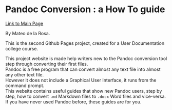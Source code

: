 # Pandoc Conversion : a How To guide

[Link to Main Page](https://ethicalandroid.github.io/Pandoc-HowTo/)

By Mateo de la Rosa.

This is the second Github Pages project, created for a User Documentation college course.  

This project website is made help writers new to the Pandoc conversion tool step through converting their first files.  
Pandoc is a free program that can convert almost any text file into almost any other text file.  
However it does not include a Graphical User Interface, it runs from the command prompt.  
This website contains useful guides that show new Pandoc users, step by step, how to convert `.md` Markdown files to `.docx` Word files and vice-versa.  
If you have never used Pandoc before, these guides are for you.  
